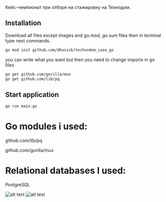 Кейс-чемпионат при отборе на стажировку на Технодом.

## Installation

Download all files except images and go.mod, go.sum files then in terminal type next commands.

```bash
go mod init github.com/dhucsik/technodom_case_go
```
you can write what you want but then you need to change imports in go files

```bash
go get github.com/gorilla/mux
go get github.com/lib/pq 
```

## Start application

```bash
go run main.go
```
# Go modules i used: 

github.com/lib/pq

github.com/gorilla/mux

# Relational databases I used:

PostgreSQL


![alt text](https://github.com/dhucsik/technodom_case_go/blob/main/technodom1.jpg?raw=true)
![alt text](https://github.com/dhucsik/technodom_case_go/blob/main/technodom2.jpg?raw=true)
